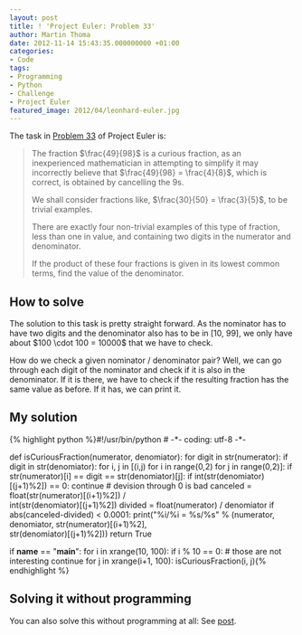 ```yaml
---
layout: post
title: ! 'Project Euler: Problem 33'
author: Martin Thoma
date: 2012-11-14 15:43:35.000000000 +01:00
categories:
- Code
tags:
- Programming
- Python
- Challenge
- Project Euler
featured_image: 2012/04/leonhard-euler.jpg
---
```

The task in <a href="http://projecteuler.net/problem=33">Problem 33</a> of Project Euler is:

<blockquote>The fraction $\frac{49}{98}$ is a curious fraction, as an inexperienced mathematician in attempting to simplify it may incorrectly believe that $\frac{49}{98} = \frac{4}{8}$, which is correct, is obtained by cancelling the 9s.

We shall consider fractions like, $\frac{30}{50} = \frac{3}{5}$, to be trivial examples.

There are exactly four non-trivial examples of this type of fraction, less than one in value, and containing two digits in the numerator and denominator.

If the product of these four fractions is given in its lowest common terms, find the value of the denominator.</blockquote>

<h2>How to solve</h2>
The solution to this task is pretty straight forward. As the nominator has to have two digits and the denominator also has to be in [10, 99], we only have about $100 \cdot 100 = 10000$ that we have to check.

How do we check a given nominator / denominator pair? Well, we can go through each digit of the nominator and check if it is also in the denominator. If it is there, we have to check if the resulting fraction has the same value as before. If it has, we can print it.

<h2>My solution</h2>
{% highlight python %}#!/usr/bin/python
# -*- coding: utf-8 -*-

def isCuriousFraction(numerator, denomiator):
    for digit in str(numerator):
        if digit in str(denomiator):
            for i, j in [(i,j) for i in range(0,2) for j in range(0,2)]:
                if str(numerator)[i] == digit == str(denomiator)[j]:
                    if int(str(denomiator)[(j+1)%2]) == 0:
                        continue # devision through 0 is bad
                    canceled = float(str(numerator)[(i+1)%2]) / \
                                        int(str(denomiator)[(j+1)%2])
                    divided = float(numerator) / denomiator
                    if abs(canceled-divided) < 0.0001:
                            print("%i/%i = %s/%s" % (numerator, \
                                denomiator, str(numerator)[(i+1)%2],\
                                str(denomiator)[(j+1)%2]))
                            return True

if __name__ == "__main__":
    for i in xrange(10, 100):
        if i % 10 == 0: # those are not interesting
            continue
        for j in xrange(i+1, 100):
            isCuriousFraction(i, j){% endhighlight %}

<h2>Solving it without programming</h2>
You can also solve this without programming at all: See <a href="http://projecteuler.net/thread=33;page=8#86864">post</a>.
